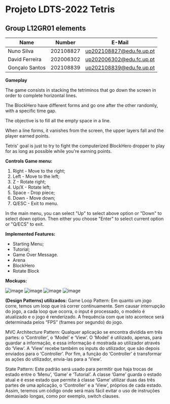 ﻿# Projeto LDTS-2022 Tetris
 
 ## Group L12GR01 elements

| Name                 | Number    | E-Mail                 |
| -------------------- | --------- | ---------------------- |
| Nuno Silva           | 202108827 |up202108827@edu.fe.up.pt|
| David Ferreira       | 202006302 |up202006302@edu.fc.up.pt|
| Gonçalo Santos       | 202108839 |up202108839@edu.fe.up.pt|

**Gameplay**

The game consists in stacking the tetriminos that go down the screen in order to complete horizontal lines.

The BlockHero have different forms and go one after the other randomly, with a specific time gap.

The objective is to fill all the empty space in a line.

When a line forms, it vanishes from the screen, the upper layers fall and the player earned points.

Tetris' goal is just to try to fight the computerized BlockHero dropper to play for as long as possible while you're earning points.


**Controls Game menu:**

1. Right - Move to the right;
2. Left - Move to the left;
3. Z - Rotate right;
4. Up/X - Rotate left;
5. Space - Drop piece;
6. Down - Move down;
7. Q/ESC - Exit to menu.



In the main menu, you can select "Up" to select above option or "Down" to select down option.
Then either you choose "Enter" to select current option or "Q/ECS" to exit.



**Implemented Features:**

* Starting Menu;
* Tutorial;
* Game Over Message.
* Arena
* BlockHero
* Rotate Block


**Mockups:**

![image](https://user-images.githubusercontent.com/93715921/203797407-4248cfe7-538b-43d6-a44f-d978c270eeeb.png)
![image](https://user-images.githubusercontent.com/93715921/203797500-1aa1bdc8-cd3d-409e-8642-18c8f0a26fe6.png)
![image](https://user-images.githubusercontent.com/93715921/203797588-e78cbd12-41cd-46c4-a926-29db9a6e00b9.png)
![image](https://user-images.githubusercontent.com/93715921/203797641-3036cba7-e3c9-42f9-905c-e51b18b86a65.png)


**(Design Patterns) utilizados:**
 Game Loop Pattern: 
	Em quanto um jogo corre, temos um loop que irá correr continuamente. Sem causar interrupção do jogo, a cada loop que ocorra, o input é processado, o modelo é atualizado e o jogo é renderizado. A frequência com que isto acontece será determinada pelos “FPS” (frames por segundo) do jogo.

MVC Architecture Pattern:
	Qualquer aplicação se encontra dividida em três partes: o ‘Controller’, o ‘Model’ e ‘View’.
O ‘Model’ é utilizado, apenas, para guardar a informação, e essa informação é mostrada ao utilizador através do ‘View’. A ‘View’ recebe também os inputs do utilizador, que são depois enviados para o ‘Controller’. Por fim, a função do ‘Controller’ é transformar as ações do utilizador, envia-las para a ‘View’.	

 
State Pattern:
	Este padrão será usado para permitir que haja trocas de estado entre o ‘Menu’, ‘Game’ e ‘Tutorial’. A classe ‘Game’ guarda o estado atual e é esse estado que permite à classe ‘Game’ utilizar duas das três partes de uma aplicação, o ‘Controller’ e a ‘View’, próprios de cada estado. Assim, teremos um código onde será mais fácil evitar o uso de instruções demasiado longas, como por exemplo, switch clauses.






